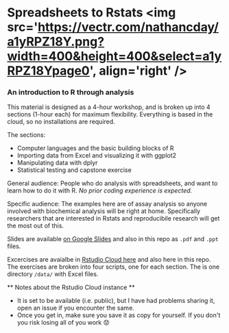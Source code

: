 # Spreadsheets to Rstats <img src='https://vectr.com/nathancday/a1yRPZ18Y.png?width=400&height=400&select=a1yRPZ18Ypage0', align='right' />
### An introduction to R through analysis

This material is designed as a 4-hour workshop, and is broken up into 4 sections (1-hour each) for maximum flexibility. Everything is based in the cloud, so no installations are required.

The sections:

* Computer languages and the basic building blocks of R
* Importing data from Excel and visualizing it with ggplot2
* Manipulating data with dplyr
* Statistical testing and capstone exercise

General audience: People who do analysis with spreadsheets, and want to learn how to do it with R. *No prior coding experience is expected.*

Specific audience: The examples here are of assay analysis so anyone involved with biochemical analysis will be right at home. Specifically researchers that are interested in Rstats and reproducibile research will get the most out of this.

Slides are available [on Google Slides](https://docs.google.com/presentation/d/1q2Ij3xv5mhheB0WPhZ6tpPJKMrIzkduz_tVtwpg4Sws/edit?usp=sharing) and also in this repo as `.pdf` and `.ppt` files.

Excercises are avaialbe in [Rstudio Cloud here](https://rstudio.cloud/project/411105) and also here in this repo. The exercises are broken into four scripts, one for each section. The is one directory `/data/` with Excel files.

** Notes about the Rstudio Cloud instance **
* It is set to be available (i.e. public), but I have had problems sharing it, open an issue if you encounter the same.
* Once you get in, make sure you save it as copy for yourself. If you don't you risk losing all of you work 😟
